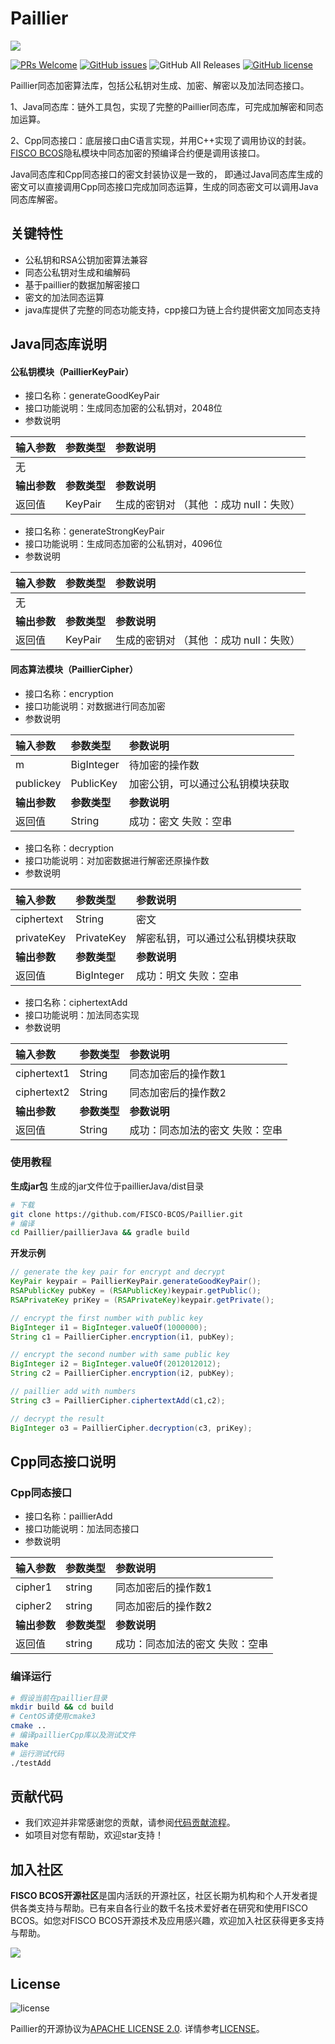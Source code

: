 # Paillier

![](https://github.com/FISCO-BCOS/FISCO-BCOS/raw/master/docs/images/FISCO_BCOS_Logo.svg?sanitize=true)



[![PRs Welcome](https://img.shields.io/badge/PRs-welcome-brightgreen.svg?style=flat-square)](http://makeapullrequest.com)
[![GitHub issues](https://img.shields.io/github/issues/FISCO-BCOS/paillier.svg)](https://github.com/FISCO-BCOS/paillier/issues)
![GitHub All Releases](https://img.shields.io/github/downloads/FISCO-BCOS/paillier/total.svg)
[![GitHub license](https://img.shields.io/github/license/FISCO-BCOS/paillier.svg)](https://github.com/FISCO-BCOS/Paillier/blob/master/LICENSE)

Paillier同态加密算法库，包括公私钥对生成、加密、解密以及加法同态接口。

1、Java同态库：链外工具包，实现了完整的Paillier同态库，可完成加解密和同态加运算。

2、Cpp同态接口：底层接口由C语言实现，并用C++实现了调用协议的封装。[FISCO BCOS](https://github.com/FISCO-BCOS/FISCO-BCOS/tree/master)隐私模块中同态加密的预编译合约便是调用该接口。

Java同态库和Cpp同态接口的密文封装协议是一致的， 即通过Java同态库生成的密文可以直接调用Cpp同态接口完成加同态运算，生成的同态密文可以调用Java同态库解密。

## 关键特性

- 公私钥和RSA公钥加密算法兼容
- 同态公私钥对生成和编解码
- 基于paillier的数据加解密接口
- 密文的加法同态运算
- java库提供了完整的同态功能支持，cpp接口为链上合约提供密文加同态支持

## Java同态库说明

#### 公私钥模块（PaillierKeyPair）

- 接口名称：generateGoodKeyPair
- 接口功能说明：生成同态加密的公私钥对，2048位
- 参数说明

| 输入参数     | 参数类型     | 参数说明                                   |
| :----------- | :----------- | :----------------------------------------- |
| 无    |           |             |
| **输出参数** | **参数类型** | **参数说明**                               |
| 返回值       | KeyPair      | 生成的密钥对 （其他 ：成功    null：失败） |

- 接口名称：generateStrongKeyPair
- 接口功能说明：生成同态加密的公私钥对，4096位
- 参数说明

| 输入参数     | 参数类型     | 参数说明                                   |
| :----------- | :----------- | :----------------------------------------- |
| 无    |           |             |
| **输出参数** | **参数类型** | **参数说明**                               |
| 返回值       | KeyPair      | 生成的密钥对 （其他 ：成功    null：失败） |


#### 同态算法模块（PaillierCipher）

- 接口名称：encryption
- 接口功能说明：对数据进行同态加密
- 参数说明

| 输入参数     | 参数类型     | 参数说明                         |
| :----------- | :----------- | :------------------------------- |
| m            | BigInteger   | 待加密的操作数                   |
| publickey    | PublicKey    | 加密公钥，可以通过公私钥模块获取 |
| **输出参数** | **参数类型** | **参数说明**                     |
| 返回值       | String       | 成功：密文    失败：空串         |

- 接口名称：decryption
- 接口功能说明：对加密数据进行解密还原操作数
- 参数说明

| 输入参数     | 参数类型     | 参数说明                         |
| :----------- | :----------- | :------------------------------- |
| ciphertext   | String       | 密文                             |
| privateKey   | PrivateKey   | 解密私钥，可以通过公私钥模块获取 |
| **输出参数** | **参数类型** | **参数说明**                     |
| 返回值       | BigInteger   | 成功：明文    失败：空串         |

- 接口名称：ciphertextAdd
- 接口功能说明：加法同态实现
- 参数说明

| 输入参数     | 参数类型     | 参数说明                           |
| :----------- | :----------- | :--------------------------------- |
| ciphertext1  | String       | 同态加密后的操作数1                |
| ciphertext2  | String       | 同态加密后的操作数2                |
| **输出参数** | **参数类型** | **参数说明**                       |
| 返回值       | String       | 成功：同态加法的密文    失败：空串 |

### 使用教程

**生成jar包**
生成的jar文件位于paillierJava/dist目录
```bash
# 下载
git clone https://github.com/FISCO-BCOS/Paillier.git
# 编译
cd Paillier/paillierJava && gradle build
```

**开发示例**
```java
// generate the key pair for encrypt and decrypt
KeyPair keypair = PaillierKeyPair.generateGoodKeyPair();
RSAPublicKey pubKey = (RSAPublicKey)keypair.getPublic();
RSAPrivateKey priKey = (RSAPrivateKey)keypair.getPrivate();

// encrypt the first number with public key
BigInteger i1 = BigInteger.valueOf(1000000);
String c1 = PaillierCipher.encryption(i1, pubKey);

// encrypt the second number with same public key
BigInteger i2 = BigInteger.valueOf(2012012012);
String c2 = PaillierCipher.encryption(i2, pubKey);

// paillier add with numbers
String c3 = PaillierCipher.ciphertextAdd(c1,c2);

// decrypt the result
BigInteger o3 = PaillierCipher.decryption(c3, priKey);
```

## Cpp同态接口说明

### Cpp同态接口

- 接口名称：paillierAdd
- 接口功能说明：加法同态接口
- 参数说明

| 输入参数     | 参数类型     | 参数说明                           |
| :----------- | :----------- | :--------------------------------- |
| cipher1      | string       | 同态加密后的操作数1                |
| cipher2      | string       | 同态加密后的操作数2                |
| **输出参数** | **参数类型** | **参数说明**                       |
| 返回值       | string       | 成功：同态加法的密文    失败：空串 |

### 编译运行

```bash
# 假设当前在paillier目录
mkdir build && cd build
# CentOS请使用cmake3
cmake ..
# 编译paillierCpp库以及测试文件
make
# 运行测试代码
./testAdd
```
## 贡献代码

- 我们欢迎并非常感谢您的贡献，请参阅[代码贡献流程](CONTRIBUTING_CN.md)。
- 如项目对您有帮助，欢迎star支持！

## 加入社区

**FISCO BCOS开源社区**是国内活跃的开源社区，社区长期为机构和个人开发者提供各类支持与帮助。已有来自各行业的数千名技术爱好者在研究和使用FISCO BCOS。如您对FISCO BCOS开源技术及应用感兴趣，欢迎加入社区获得更多支持与帮助。

![](https://media.githubusercontent.com/media/FISCO-BCOS/LargeFiles/master/images/QR_image.png)

## License

![license](https://img.shields.io/badge/license-Apache%20v2-blue.svg)

Paillier的开源协议为[APACHE LICENSE 2.0](http://www.apache.org/licenses/). 详情参考[LICENSE](./LICENSE)。
